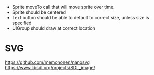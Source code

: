 - Sprite moveTo call that will move sprite over time.
- Sprite should be centered
- Text button should be able to default to correct size, unless size is specified
- UIGroup should draw at correct location

# SVG
https://github.com/memononen/nanosvg
https://www.libsdl.org/projects/SDL_image/